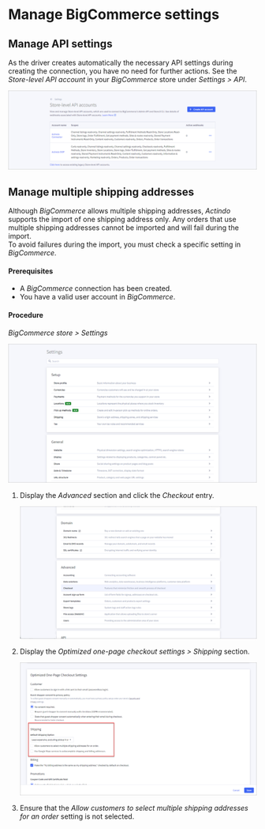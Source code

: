 # Manage BigCommerce settings


## Manage API settings

As the driver creates automatically the necessary API settings during creating the connection, you have no need for further actions. See the *Store-level API account* in your *BigCommerce* store under *Settings > API*. 

![Store-level API accounts](../../Assets/Screenshots/Channels/Settings/Connections/BigCommerce/StoreLevelApiAccount.png "[BigCommerce settings]")


## Manage multiple shipping addresses

Although *BigCommerce* allows multiple shipping addresses, *Actindo* supports the import of one shipping address only. Any orders that use multiple shipping addresses cannot be imported and will fail during the import.  
To avoid failures during the import, you must check a specific setting in *BigCommerce*. 

#### Prerequisites

- A *BigCommerce* connection has been created.
- You have a valid user account in *BigCommerce*.

#### Procedure

*BigCommerce store > Settings*

![BigCommerce settings](../../Assets/Screenshots/Channels/Settings/Connections/BigCommerce/BigCommerceSettings.png "[BigCommerce settings]")

1. Display the *Advanced* section and click the *Checkout* entry.

   ![BigCommerce advanced settings](../../Assets/Screenshots/Channels/Settings/Connections/BigCommerce/BigCommerceSettings2.png "[BigCommerce advanced settings]")

2. Display the *Optimized one-page checkout settings > Shipping* section.

   ![Check multiple shipment addresses](../../Assets/Screenshots/Channels/Settings/Connections/BigCommerce/CheckMultipleAddress.png "[Check multiple shipment addresses]")

3. Ensure that the *Allow customers to select multiple shipping addresses for an order* setting is not selected.
